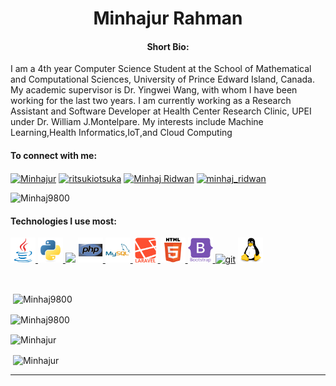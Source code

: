 
<h1 align="center">Minhajur Rahman</h1>

<h4 align="center"> Short Bio: </h4>

<p style="center">I am a 4th year Computer Science Student at the School of Mathematical and Computational Sciences, University of Prince Edward Island, Canada. My academic supervisor is Dr. Yingwei Wang, with whom I have been working for the last two years. I am currently working as a Research Assistant and Software Developer at Health Center Research Clinic, UPEI under Dr. William J.Montelpare. My interests include Machine Learning,Health Informatics,IoT,and Cloud Computing</p>

<h4 align="left">To connect with me:</h4>
<a href="https://twitter.com/afbc9e7719494da" target="blank"><img align="center" src="https://icongr.am/devicon/twitter-original.svg?size=128&color=currentColor" alt="Minhajur" height="30" width="40" /></a>
<a href="https://www.linkedin.com/in/minhajur-rahman-06852919a/" target="blank"><img align="center" src="https://icongr.am/devicon/linkedin-original.svg?size=128&color=currentColor" alt="ritsukiotsuka" height="30" width="40" /></a>
<a href="https://www.facebook.com/profile.php?id=100006319933517" target="blank"><img align="center" src="https://icongr.am/devicon/facebook-original.svg?size=128&color=currentColor" alt="Minhaj Ridwan" height="30" width="40" /></a>
<a href="https://www.instagram.com/minhaj_ridwan/" target="blank"><img align="center" src="https://www.pinpng.com/pngs/m/205-2058136_download-logo-instagram-vector-svg-eps-png-psd.png" alt="minhaj_ridwan" height="30" width="40" /></a>
</p>
<p align="left"> <img src="https://komarev.com/ghpvc/?username=Minhaj9800&label=Profile%20views&color=0e75b6&style=flat" alt="Minhaj9800" /> </p>
<h4 align = left>Technologies I use most: </h4>

<p align="left"> <a href="https://www.java.com" target="_blank"> <img src="https://raw.githubusercontent.com/devicons/devicon/master/icons/java/java-original.svg" alt="java" width="40" height="40"/></a><a href="https://www.python.org" target="_blank"> <img src="https://raw.githubusercontent.com/devicons/devicon/master/icons/python/python-original.svg" alt="python" width="40" height="40"/></a><a href="https://www.r-project.org/" target="_blank"> <img src="https://upload.wikimedia.org/wikipedia/commons/thumb/1/1b/R_logo.svg/724px-R_logo.svg.png" width="40"></a> 
 <a href="https://www.php.net" target="_blank"><img src="https://raw.githubusercontent.com/devicons/devicon/master/icons/php/php-original.svg" alt="php" width="40" height="40"/></a><a href="https://www.mysql.com/" target="_blank"> <img src="https://raw.githubusercontent.com/devicons/devicon/master/icons/mysql/mysql-original-wordmark.svg" alt="mysql" width="40" height="40"/></a><a href="https://laravel.com/" target="_blank"> <img src="https://raw.githubusercontent.com/devicons/devicon/master/icons/laravel/laravel-plain-wordmark.svg" alt="laravel" width="40" height="40"/></a><a href="https://www.w3.org/html/" target="_blank"> <img src="https://raw.githubusercontent.com/devicons/devicon/master/icons/html5/html5-original-wordmark.svg" alt="html5" width="40" height="40"/> </a><a href="https://getbootstrap.com" target="_blank"><img src="https://raw.githubusercontent.com/devicons/devicon/master/icons/bootstrap/bootstrap-plain-wordmark.svg" alt="bootstrap" width="40" height="40"/><a href="https://git-scm.com/" target="_blank"> <img src="https://www.vectorlogo.zone/logos/git-scm/git-scm-icon.svg" alt="git" width="40" height="40"/></a> <a href="https://www.linux.org/" target="_blank"> <img src="https://raw.githubusercontent.com/devicons/devicon/master/icons/linux/linux-original.svg" alt="linux" width="40" height="40"/> </a></p>
  
</a> 

<br>

<p>&nbsp;<img align="center" src="https://github-readme-stats.vercel.app/api?username=Minhaj9800&show_icons=true&locale=en" alt="Minhaj9800" /></p>
<p><img align="center" src="https://github-readme-streak-stats.herokuapp.com/?user=Minhaj9800&" alt="Minhaj9800" /></p>

<p><img align="center" src="https://github-readme-stats.vercel.app/api/top-langs?username=Minhajur&show_icons=true&locale=en&layout=compact" alt="Minhajur"/></p>

<p>&nbsp;<img align="center" src="https://github-readme-stats.vercel.app/api?username=Minhaj9800&show_icons=true&locale=en" alt="Minhajur" /></p>


---


<!--<p align="center"> <a href="https://github.com/ryo-ma/github-profile-trophy"><img src="https://github-profile-trophy.vercel.app/?username=Minhaj9800" alt="Minhaj" /></a> </p> -->



<!--![Top Langs](https://github-readme-stats.vercel.app/api/top-langs/?username=Minhaj9800&layout=compact)-->

<!--
**Minhaj9800/Minhaj9800** is a ✨ _special_ ✨ repository because its `README.md` (this file) appears on your GitHub profile.

Here are some ideas to get you started:

- 🔭 I’m currently working on ...
- 🌱 I’m currently learning ...
- 👯 I’m looking to collaborate on ...
- 🤔 I’m looking for help with ...
- 💬 Ask me about ...
- 📫 How to reach me: ...
- 😄 Pronouns: ...
- ⚡ Fun fact: ...
-->
